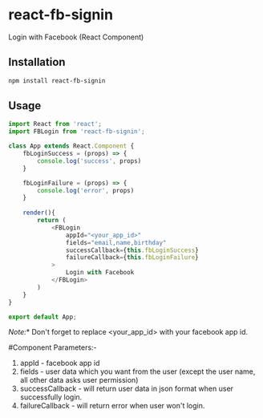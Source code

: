 # react-fb-signin
Login with Facebook (React Component)

## Installation
```sh
npm install react-fb-signin
```

## Usage
```js
import React from 'react';
import FBLogin from 'react-fb-signin';

class App extends React.Component {
    fbLoginSuccess = (props) => {
        console.log('success', props)
    }

    fbLoginFailure = (props) => {
        console.log('error', props)
    }
    
    render(){
        return (
            <FBLogin
                appId="<your_app_id>"
                fields="email,name,birthday"
                successCallback={this.fbLoginSuccess}
                failureCallback={this.fbLoginFailure}
            >
                Login with Facebook
            </FBLogin>
        )
    }
}

export default App;
```
*Note:** Don't forget to replace <your_app_id> with your facebook app id.

#Component Parameters:-
1. appId - facebook app id
2. fields - user data which you want from the user (except the user name, all other data asks user permission)
3. successCallback - will return user data in json format when user successfully login.
4. failureCallback - will return error when user won't login.
